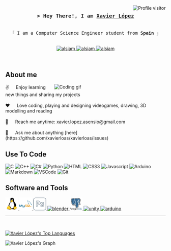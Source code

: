 

<a href="https://komarev.com/ghpvc/?username=xavierloas">
  <img align="right" src="https://komarev.com/ghpvc/?username=xavierloas&label=Visitors&color=0e75b6&style=flat" alt="Profile visitor" />
</a>


<!-- Intro  -->
<h3 align="center">
        <samp>&gt; Hey There!, I am
                <b><a target="_blank" href="https://alsiam.com">Xavier López</a></b>
        </samp>
</h3>


<p align="center"> 
  <samp>
    <br>
    「 I am a Computer Science Engineer student from <b>Spain</b> 」
    <br>
    <br>
  </samp>
</p>

<p align="center">
 <a href="" target="blank">
  <img src="https://img.shields.io/badge/Website-DC143C?style=for-the-badge&logo=medium&logoColor=white" alt="alsiam" />
 </a>
 <a href="linkedin.com/in/xavier-lópez-asensio-3748522ba" target="_blank">
  <img src="https://img.shields.io/badge/LinkedIn-0077B5?style=for-the-badge&logo=linkedin&logoColor=white" alt="alsiam"/>
 </a>
 <a href="https://www.instagram.com/xavilopezz_/" target="_blank">
  <img src="https://img.shields.io/badge/Instagram-fe4164?style=for-the-badge&logo=instagram&logoColor=white" alt="alsiam" />
 </a> 
</p>
<br>

<!-- About Section -->
 ## About me
 <p>
 <img align="right" width="350" src="/assets/programmer.gif" alt="Coding gif" />
 ✌️ &emsp; Enjoy learning new things and sharing my projects <br/><br/>
 ❤️ &emsp; Love coding, playing and designing videogames, drawing, 3D modelling and reading<br/><br/>
 📧 &emsp; Reach me anytime: xavier.lopez.asensio@gmail.com<br/><br/>
 💬 &emsp; Ask me about anything [here](https://github.com/xavierloas/xavierloas/issues)

</p>




## Use To Code

![C](https://img.shields.io/badge/--c?style=for-the-badge&logo=c&logoColor=white&color=blue)
![C++](https://img.shields.io/badge/C%2B%2B-E34F26%3F?style=for-the-badge&logo=c%2B%2B&logoColor=white&color=blue)
![C#](https://img.shields.io/badge/C%23-E34F26%3F?style=for-the-badge&logo=c%23&logoColor=white&color=%23390091)
![Python](https://img.shields.io/badge/Python-E34F26%3F?style=for-the-badge&logo=python&logoColor=blue&labelColor=black&color=%23FFDE5A)
![HTML](https://img.shields.io/badge/HTML5-E34F26?style=for-the-badge&logo=html5&logoColor=white)
![CSS3](https://img.shields.io/badge/CSS3-1572B6?style=for-the-badge&logo=css3&logoColor=white)
![Javascript](https://img.shields.io/badge/Javascript-F0DB4F?style=for-the-badge&labelColor=black&logo=javascript&logoColor=F0DB4F)
![Arduino](https://img.shields.io/badge/arduino-E34F26%3F?style=for-the-badge&logo=arduino&logoColor=white&color=%23189BA1)
![Markdown](https://img.shields.io/badge/Markdown-000000?style=for-the-badge&logo=markdown&logoColor=white)
![VSCode](https://img.shields.io/badge/Visual_Studio-0078d7?style=for-the-badge&logo=visual%20studio&logoColor=white)
![Git](https://img.shields.io/badge/Git-F05032?style=for-the-badge&logo=git&logoColor=white)

## Software and Tools
<p align="left"> 
  <a href="https://www.linux.org/" target="_blank" rel="noreferrer"> <img src="https://raw.githubusercontent.com/devicons/devicon/master/icons/linux/linux-original.svg" alt="linux" width="40" height="40"/> </a> 
  <a href="https://www.mysql.com/" target="_blank" rel="noreferrer"> <img src="https://raw.githubusercontent.com/devicons/devicon/master/icons/mysql/mysql-original-wordmark.svg" alt="mysql" width="40" height="40"/> </a> 
  <a href="https://www.photoshop.com/en" target="_blank" rel="noreferrer"> <img src="https://raw.githubusercontent.com/devicons/devicon/master/icons/photoshop/photoshop-line.svg" alt="photoshop" width="40" height="40"/> </a> 
<a href="https://www.blender.org/" target="_blank" rel="noreferrer"> <img src="https://download.blender.org/branding/community/blender_community_badge_white.svg" alt="blender" width="40" height="40"/> </a> 
  <a href="https://www.postgresql.org" target="_blank" rel="noreferrer"> <img src="https://raw.githubusercontent.com/devicons/devicon/master/icons/postgresql/postgresql-original-wordmark.svg" alt="postgresql" width="40" height="40"/> </a> 
  <a href="https://unity.com/" target="_blank" rel="noreferrer"> <img src="https://www.vectorlogo.zone/logos/unity3d/unity3d-icon.svg" alt="unity" width="40" height="40"/> </a>
  <a href="https://www.arduino.cc/" target="_blank" rel="noreferrer"> <img src="https://cdn.worldvectorlogo.com/logos/arduino-1.svg" alt="arduino" width="40" height="40"/> </a> 
  
<br/>
<hr/>
<br/>

  <a href="https://github.com/XavierLoAs"><img alt="Xavier López's Top Languages" src="https://denvercoder1-github-readme-stats.vercel.app/api/top-langs/?username=xavierloas&langs_count=8&layout=compact&theme=react&border_color=7F3FBF&bg_color=0D1117&title_color=F85D7F&icon_color=F8D866" height="192px" width="49.5%"/></a>
  <br/>
</a>


![Xavier López's Graph](https://github-readme-activity-graph.vercel.app/graph?username=xavierloas&custom_title=Xavier%20L%C3%B3pez%27s%20GitHub%20Activity%20Graph&bg_color=0D1117&color=7F3FBF&line=7F3FBF&point=7F3FBF&area_color=FFFFFF&title_color=FFFFFF&area=true)

